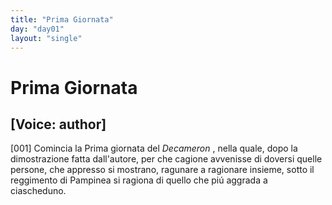 ```yaml
---
title: "Prima Giornata"
day: "day01"
layout: "single"
---
```

<div id="day01" ruler="pampinea" type="Day">
 <h1>
  Prima Giornata
 </h1>
 <p>
  <h2>
   [Voice: author]
  </h2>
 </p>
 <argument>
  <p>
   <a name="p01990001">
    [001]
   </a>
   Comincia la Prima giornata del
   <i>
    Decameron
   </i>
   , nella quale, dopo la dimostrazione fatta dall'autore, per che cagione avvenisse di doversi quelle persone, che appresso si mostrano, ragunare a ragionare insieme, sotto il reggimento di
   <name persref="pampinea" type="person">
    Pampinea
   </name>
   si ragiona di quello che pi&uacute; aggrada a ciascheduno.
  </p>
 </argument>
</div>